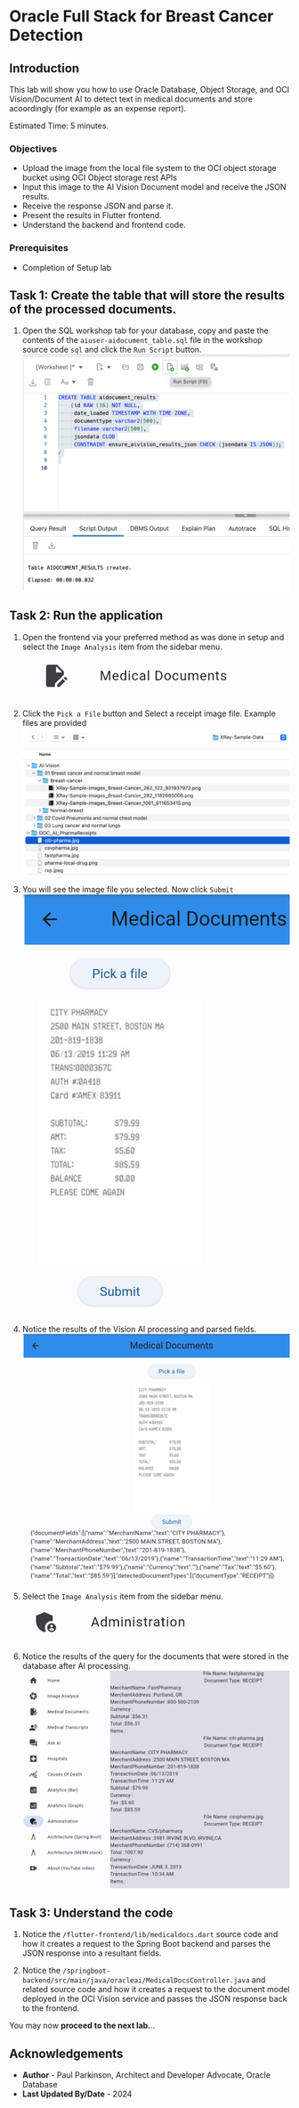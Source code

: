 # Oracle Full Stack for Breast Cancer Detection

## Introduction

This lab will show you how to use Oracle Database, Object Storage, and OCI Vision/Document AI to detect text in medical documents and store acoordingly (for example as an expense report).

Estimated Time: 5 minutes.

### Objectives

* Upload the image from the local file system to the OCI object storage bucket using OCI Object storage rest APIs
* Input this image to the AI Vision Document model and receive the JSON results.
* Receive the response JSON and parse it.
* Present the results in Flutter frontend.
* Understand the backend and frontend code.

### Prerequisites

- Completion of Setup lab


## Task 1: Create the table that will store the results of the processed documents.
   1. Open the SQL workshop tab for your database, copy and paste the contents of the `aiuser-aidocument_table.sql` file in the workshop source code `sql` and click the `Run Script` button.
      ![select image analysis button](images/createtableaidocuments.png " ")

## Task 2: Run the application

   1. Open the frontend via your preferred method as was done in setup and select the `Image Analysis` item from the sidebar menu.
      ![select image analysis button](images/medicaldocumentsbutton.png " ")


   2. Click the `Pick a File` button and Select a receipt image file. Example files are provided
      ![select file](images/selectfile.png " ")


   3. You will see the image file you selected. Now click `Submit`
      ![image after select](images/selectedreceipt.png " ")


   4. Notice the results of the Vision AI processing and parsed fields.
      ![notice generated image](images/medicaldocs.png " ")


   5. Select the `Image Analysis` item from the sidebar menu.
      ![notice generated image](images/adminstrationbutton.png " ")


   6. Notice the results of the query for the documents that were stored in the database after AI processing.
      ![notice generated image](images/administrationresults.png " ")


## Task 3: Understand the code

1. Notice the `/flutter-frontend/lib/medicaldocs.dart` source code and how it creates a request to the Spring Boot backend and parses the JSON response into a resultant fields.


3. Notice the `/springboot-backend/src/main/java/oracleai/MedicalDocsController.java` and related source code and how it creates a request to the document model deployed in the OCI Vision service and passes the JSON response back to the frontend.

You may now **proceed to the next lab.**..

## Acknowledgements

* **Author** - Paul Parkinson, Architect and Developer Advocate, Oracle Database
* **Last Updated By/Date** - 2024
